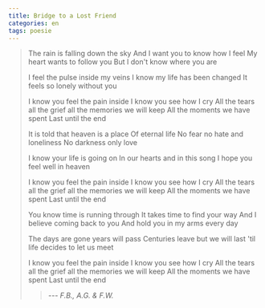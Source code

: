 ```yaml
---
title: Bridge to a Lost Friend
categories: en
tags: poesie
---
```


> The rain is falling down the sky
> And I want you to know how I feel
> My heart wants to follow you
> But I don't know where you are
>
> I feel the pulse inside my veins
> I know my life has been changed
> It feels so lonely without you
>
> I know you feel the pain inside
> I know you see how I cry
> All the tears all the grief all the memories we will keep
> All the moments we have spent
> Last until the end
>
> It is told that heaven is a place
> Of eternal life
> No fear no hate and loneliness
> No darkness only love
>
> I know your life is going on
> In our hearts and in this song
> I hope you feel well in heaven
>
> I know you feel the pain inside
> I know you see how I cry
> All the tears all the grief all the memories we will keep
> All the moments we have spent
> Last until the end
>
> You know time is running through
> It takes time to find your way
> And I believe coming back to you
> And hold you in my arms every day
>
> The days are gone years will pass
> Centuries leave but we will last
> 'til life decides to let us meet
>
> I know you feel the pain inside
> I know you see how I cry
> All the tears all the grief all the memories we will keep
> All the moments we have spent
> Last until the end
> > --- *F.B., A.G. & F.W.*
